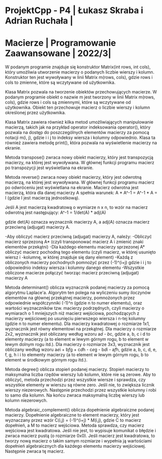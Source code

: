 # ProjektCpp - P4 | Łukasz Skraba i Adrian Ruchała |
# Macierze | Programowanie Zaawansowane | 2022/3|
W podanym programie znajduje się konstruktor Matrix(int rows, int cols), który umożliwia utworzenie macierzy o podanych liczbie wierszy i kolumn. Konstruktor ten jest wywoływany w linii Matrix m(rows, cols), gdzie rows i cols to zmienne, które są wczytywane od użytkownika.

Klasa Matrix pozwala na tworzenie obiektów przechowujących macierze. W podanym programie obiekt o nazwie m jest tworzony w linii Matrix m(rows, cols), gdzie rows i cols są zmiennymi, które są wczytywane od użytkownika. Obiekt ten przechowuje macierz o liczbie wierszy i kolumn określonej przez użytkownika.

Klasa Matrix zawiera również kilka metod umożliwiających manipulowanie macierzą, takich jak na przykład operator indeksowania operator(), który pozwala na dostęp do poszczególnych elementów macierzy za pomocą notacji m(i, j), gdzie i i j to indeksy wiersza i kolumny odpowiednio. Klasa ta również zawiera metodę print(), która pozwala na wyświetlenie macierzy na ekranie.

Metoda transpose() zwraca nowy obiekt macierzy, który jest transpozycją macierzy, na której jest wywoływana. W głównej funkcji programu macierz po transpozycji jest wyświetlana na ekranie.

Metoda reverse() zwraca nowy obiekt macierzy, który jest odwrotną macierzą, na której jest wywoływana. W głównej funkcji programu macierz po odwróceniu jest wyświetlana na ekranie.
Macierz odwrotna jest macierzą, która dla danej macierzy A spełnia warunek: A * A^-1 = A^-1 * A = I (gdzie I jest macierzą jednostkową).

Jeśli A jest macierzą kwadratową o wymiarze n x n, to wzór na macierz odwrotną jest następujący:
A^-1 = 1/det(A) * adj(A)

gdzie det(A) oznacza wyznacznik macierzy A, a adj(A) oznacza macierz przeciwną (adjugat) macierzy A.

-Aby obliczyć macierz przeciwną (adjugat) macierzy A, należy:
-Obliczyć macierz sprzezoną A* (czyli transponować macierz A i zmienić znaki elementów przekątni)
-Dla każdego elementu macierzy sprzezonej A* obliczyć macierz pochodną tego elementu (czyli macierz, w której usunięto wiersz i -kolumnę, w której znajduje się dany element)
-Każdą z obliczonych macierzy pochodnych pomnożyć przez (-1)^(i+j) gdzie i i j to odpowiednio indeksy wiersza i kolumny danego elementu
-Wszystkie obliczone macierze połączyć tworząc macierz przeciwną (adjugat) macierzy A

Metoda determinant() oblicza wyznacznik podanej macierzy za pomocą algorytmu Laplace'a. Algorytm ten polega na wyliczeniu sumy iloczynów elementów na głównej przekątnej macierzy, pomnożonych przez odpowiednie współczynniki (-1)^n (gdzie n to numer elementu), oraz wartości wyznaczników tzw. macierzy podrzędnych, czyli macierzy o wymiarach o 1 mniejszych niż macierz wejściowa, pochodzących z macierzy wejściowej po usunięciu pierwszego wiersza i n-tej kolumny (gdzie n to numer elementu).
Dla macierzy kwadratowej o rozmiarze 1x1, wyznacznik jest równy elementowi na przekątnej. Dla macierzy o rozmiarze 2x2, wyznacznik jest obliczany według wzoru a*d - b*c, gdzie a, b, c i d to elementy macierzy (a to element w lewym górnym rogu, b to element w lewym dolnym rogu itd.). Dla macierzy o rozmiarze 3x3, wyznacznik jest obliczany według wzoru a*e*i + b*f*g + c*d*h - c*e*g - b*d*i - a*f*h, gdzie a, b, c, d, e, f, g, h i i to elementy macierzy (a to element w lewym górnym rogu, b to element w środkowym górnym rogu itd.).

Metoda degree() oblicza stopień podanej macierzy. Stopień macierzy to maksymalna liczba rzędów wierszy lub kolumn, które nie są zerowe. Aby to obliczyć, metoda przechodzi przez wszystkie wiersze i sprawdza, czy wszystkie elementy w wierszu są równe zero. Jeśli nie, to zwiększa licznik wierszy niezerowych. Następnie przechodzi przez wszystkie kolumny i robi to samo dla kolumn. Na końcu zwraca maksymalną liczbę wierszy lub kolumn niezerowych.

Metoda algebraic_complement() oblicza dopełnienie algebraiczne podanej macierzy. Dopełnienie algebraiczne to element macierzy, który jest wyznaczany przez wzór C(i,j) = (-1)^(i+j) * M(i,j), gdzie C to macierz dopełnień, a M to macierz wejściowa.
Metoda sprawdza, czy macierz wejściowa jest kwadratowa. Jeśli nie jest, to wypisuje komunikat o błędzie i zwraca macierz pustą (o rozmiarze 0x0). Jeśli macierz jest kwadratowa, to tworzy nową macierz o takim samym rozmiarze i wypełnia ją wartościami dopełnień algebraicznych dla każdego elementu macierzy wejściowej. Następnie zwraca tę macierz.